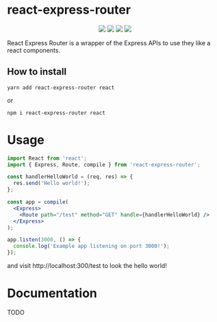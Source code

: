 # react-express-router

<p align="center">
  <img src="https://img.shields.io/github/license/pato12/react-express">
  <img src="https://img.shields.io/npm/dt/react-express-router">
  <img src="https://img.shields.io/npm/v/react-express-router">
  <img src="https://img.shields.io/github/stars/pato12/react-express?style=social">
</p>

React Express Router is a wrapper of the Express APIs to use they like a react components.

## How to install

```
yarn add react-express-router react
```

or

```
npm i react-express-router react
```

# Usage

```jsx
import React from 'react';
import { Express, Route, compile } from 'react-express-router';

const handlerHelloWorld = (req, res) => {
  res.send('Hello world!');
};

const app = compile(
  <Express>
    <Route path="/test" method="GET" handle={handlerHelloWorld} />
  </Express>
);

app.listen(3000, () => {
  console.log('Example app listening on port 3000!');
});
```

and visit http://localhost:300/test to look the hello world!

# Documentation

TODO
